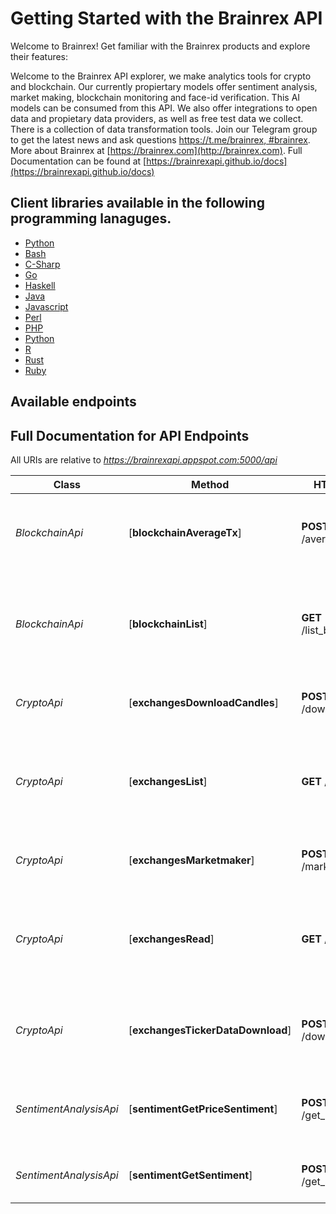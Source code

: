# Getting Started with the Brainrex API
Welcome to Brainrex! Get familiar with the Brainrex products and explore their features:



Welcome to the Brainrex API explorer, we make analytics tools for crypto and blockchain. Our currently propiertary models offer sentiment analysis, market making, blockchain monitoring and face-id verification. This AI models can be consumed from this API. We also offer integrations to open data and propietary data providers, as well as free test data we collect. There is a collection of data transformation tools. Join our Telegram group to get the latest news and ask questions [https://t.me/brainrex, #brainrex](https://t.me/brainrex). More about Brainrex at [https://brainrex.com](http://brainrex.com). Full Documentation can be found at [https://brainrexapi.github.io/docs](https://brainrexapi.github.io/docs)




## Client libraries available in the following programming lanaguges.
 - [Python](python/README.md)
 - [Bash](bash/README.md)
 - [C-Sharp](c-sharp/README.md)
 - [Go](go/README.md)
 - [Haskell](haskell/README.md)
 - [Java](java/README.md)
 - [Javascript](javascript/README.md)
 - [Perl](perl/README.md)
 - [PHP](php/README.md)
 - [Python](python/README.md)
 - [R](r/README.md)
 - [Rust](rust/README.md)
 - [Ruby](ruby/README.md)



## Available endpoints
## Full Documentation for API Endpoints

All URIs are relative to *https://brainrexapi.appspot.com:5000/api*

Class | Method | HTTP request | Description
------------ | ------------- | ------------- | -------------
*BlockchainApi* | [**blockchainAverageTx**] | **POST** /average_tx_fee | Calculate average transccion fee of a given blockchain
*BlockchainApi* | [**blockchainList**] | **GET** /list_blockchain | The blockchains data structure supported by the Brainrex API
*CryptoApi* | [**exchangesDownloadCandles**] | **POST** /download_candles | Downloads candle format market data
*CryptoApi* | [**exchangesList**] | **GET** /markets | The markets data structure supported by the Brainrex Market API
*CryptoApi* | [**exchangesMarketmaker**] | **POST** /market_making | Market Making as a Service API.
*CryptoApi* | [**exchangesRead**] | **GET** /exchanges | The exchanges data structure supported by the Brainrex API
*CryptoApi* | [**exchangesTickerDataDownload**]| **POST** /download_ticker | Download raw ticker data from major crypto markets
*SentimentAnalysisApi* | [**sentimentGetPriceSentiment**] | **POST** /get_buy_sentiment | Sentiment analysis score using a model trained for buy signals.
*SentimentAnalysisApi* | [**sentimentGetSentiment**] | **POST** /get_sentiment | Sentiment analysis for any given blob of text
